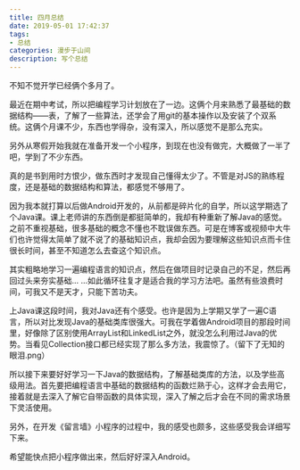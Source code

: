 ```yaml
---
title: 四月总结
date: 2019-05-01 17:42:37
tags: 
- 总结
categories: 漫步于山间
description: 写个总结
---
```


不知不觉开学已经俩个多月了。

最近在期中考试，所以把编程学习计划放在了一边。这俩个月来熟悉了最基础的数据结构——表，了解了一些算法，还学会了用git的基本操作以及安装了个双系统。这俩个月课不少，东西也学得杂，没有深入，所以感觉不是那么充实。

另外从寒假开始我就在准备开发一个小程序，到现在也没有做完，大概做了一半了吧，学到了不少东西。

真的是书到用时方恨少，做东西时才发现自己懂得太少了。不管是对JS的熟练程度，还是基础的数据结构和算法，都感觉不够用了。

因为我本就打算以后做Android开发的，从前都是碎片化的自学，所以这学期选了个Java课。课上老师讲的东西倒是都挺简单的，我却有种重新了解Java的感觉。之前不重视基础，很多基础的概念不懂也不耽误做东西。可是在博客或视频中大牛们也许觉得太简单了就不说了的基础知识点，我却会因为要理解这些知识点而卡住很长时间，甚至不知道怎么去查这个知识点。

其实粗略地学习一遍编程语言的知识点，然后在做项目时记录自己的不足，然后再回过头来夯实基础... ...如此循环往复才是适合我的学习方法吧。虽然有些浪费时间，可我又不是天才，只能下苦功夫。

上Java课这段时间，我对Java还有个感受。也许是因为上学期又学了一遍C语言，所以对比发现Java的基础类库很强大。可我在学着做Android项目的那段时间里，好像除了区别使用ArrayList和LinkedList之外，就没怎么利用过Java的优势。当看见Collection接口都已经实现了那么多方法，我震惊了。（留下了无知的眼泪.png）

所以接下来要好好学习一下Java的数据结构，了解基础类库的方法，以及学些高级用法。首先要把编程语言中基础的数据结构的函数烂熟于心，这样才会去用它，接着就是去深入了解它自带函数的具体实现，深入了解之后才会在不同的需求场景下灵活使用。

另外，在开发《留言墙》小程序的过程中，我的感受也颇多，这些感受我会详细写下来。

希望能快点把小程序做出来，然后好好深入Android。

